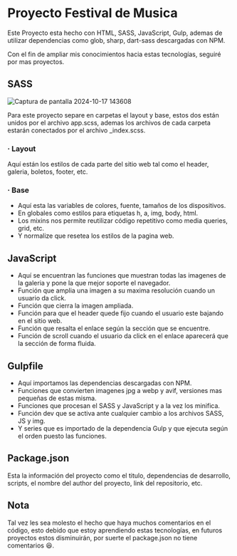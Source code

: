 # Proyecto Festival de Musica

Este Proyecto esta hecho con HTML, SASS, JavaScript, Gulp, ademas de utilizar dependencias como glob, sharp, dart-sass descargadas con NPM.

Con el fin de ampliar mis conocimientos hacia estas tecnologías, seguiré por mas proyectos.

## SASS
![Captura de pantalla 2024-10-17 143608](https://github.com/user-attachments/assets/91eafed5-36f4-4837-8ae5-9d02ee1b5776)

Para este proyecto separe en carpetas el layout y base, estos dos están unidos por el archivo app.scss, ademas los archivos de cada carpeta estarán conectados por el archivo _index.scss.

### · Layout
Aquí están los estilos de cada parte del sitio web tal como el header, galeria, boletos, footer, etc.

### · Base
- Aquí esta las variables de colores, fuente, tamaños de los dispositivos.
- En globales como estilos para etiquetas h, a, img, body, html.
- Los mixins nos permite reutilizar código repetitivo como media queries, grid, etc.
- Y normalize que resetea los estilos de la pagina web.

## JavaScript
- Aquí se encuentran las funciones que muestran todas las imagenes de la galeria y pone la que mejor soporte el navegador.
- Función que amplia una imagen a su maxima resolución cuando un usuario da click.
- Función que cierra la imagen ampliada.
- Función para que el header quede fijo cuando el usuario este bajando en el sitio web.
- Función que resalta el enlace según la sección que se encuentre.
- Función de scroll cuando el usuario da click en el enlace aparecerá que la sección de forma fluida.

## Gulpfile
- Aquí importamos las dependencias descargadas con NPM.
- Funciones que convierten imagenes jpg a webp y avif, versiones mas pequeñas de estas misma.
- Funciones que procesan el SASS y JavaScript y a la vez los minifica.
- Función dev que se activa ante cualquier cambio a los archivos SASS, JS y img.
- Y series que es importado de la dependencia Gulp y que ejecuta según el orden puesto las funciones.

## Package.json
Esta la información del proyecto como el titulo, dependencias de desarrollo, scripts, el nombre del author del proyecto, link del repositorio, etc.

## Nota
Tal vez les sea molesto el hecho que haya muchos comentarios en el código, esto debido que estoy aprendiendo estas tecnologías, en futuros proyectos estos disminuirán, por suerte el package.json no tiene comentarios :laughing:.
